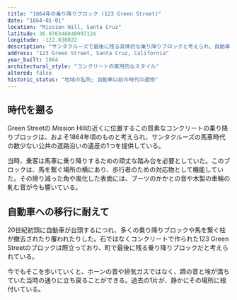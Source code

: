 ```yaml
---
title: "1864年の乗り降りブロック (123 Green Street)"
date: "1864-01-01"
location: "Mission Hill, Santa Cruz"
latitude: 36.976346840997124
longitude: -122.030822
description: "サンタクルーズで最後に残る具体的な乗り降りブロックと考えられ、自動車が日常生活を変革する前の馬車時代を思い起こさせる。"
address: "123 Green Street, Santa Cruz, California"
year_built: 1864
architectural_style: "コンクリートの実用的なスタイル"
altered: false
historic_status: "地域の名所; 自動車以前の時代の遺物"
---
```


## 時代を遡る

Green Streetの Mission Hillの近くに位置するこの質素なコンクリートの乗り降りブロックは、およそ1864年頃のものと考えられ、サンタクルーズの馬車時代の数少ない公共の道路沿いの遺産の1つを提供している。

当時、乗客は馬車に乗り降りするための頑丈な踏み台を必要としていた。このブロックは、馬を繋ぐ場所の横にあり、歩行者のための対応物として機能していた。その擦り減った角や風化した表面には、ブーツのかかとの音や木製の車輪の軋む音が今も響いている。

## 自動車への移行に耐えて

20世紀初頭に自動車が台頭するにつれ、多くの乗り降りブロックや馬を繋ぐ柱が撤去されたり覆われたりした。石ではなくコンクリートで作られた123 Green Streetのブロックは際立っており、町で最後に残る乗り降りブロックだと考えられている。

今でもそこを歩いていくと、ホーンの音や排気ガスではなく、蹄の音と埃が満ちていた当時の通りに立ち戻ることができる。過去の1片が、静かにその場所に根付いている。